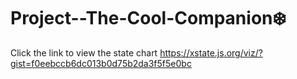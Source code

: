 # Project--The-Cool-Companion❄️
Click the link to view the state chart
https://xstate.js.org/viz/?gist=f0eebccb6dc013b0d75b2da3f5f5e0bc
